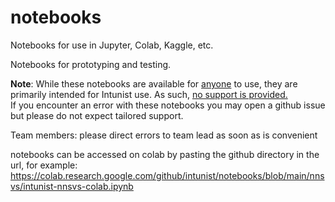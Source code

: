 # notebooks
Notebooks for use in Jupyter, Colab, Kaggle, etc.

Notebooks for prototyping and testing.

**Note**: While these notebooks are available for <ins>anyone</ins> to use, they are primarily intended for Intunist use. As such, <ins>no support is provided.</ins>
<br/>If you encounter an error with these notebooks you may open a github issue but please do not expect tailored support.

Team members: please direct errors to team lead as soon as is convenient

notebooks can be accessed on colab by pasting the github directory in the url, for example: https://colab.research.google.com/github/intunist/notebooks/blob/main/nnsvs/intunist-nnsvs-colab.ipynb
